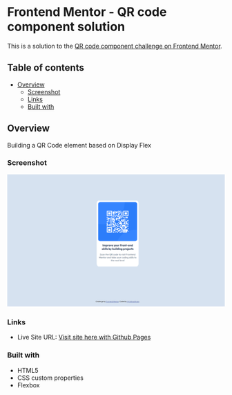 # Frontend Mentor - QR code component solution

This is a solution to the [QR code component challenge on Frontend Mentor](https://www.frontendmentor.io/challenges/qr-code-component-iux_sIO_H).

## Table of contents

- [Overview](#overview)
  - [Screenshot](#screenshot)
  - [Links](#links)
  - [Built with](#built-with)

## Overview
Building a QR Code element based on Display Flex

### Screenshot

![](./images/solution.png)

### Links
- Live Site URL: [Visit site here with Github Pages](https://ajiashwathram.github.io/qr-code/)

### Built with

- HTML5
- CSS custom properties
- Flexbox
